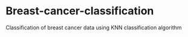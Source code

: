 # Breast-cancer-classification
Classification of breast cancer data using KNN classification algorithm
